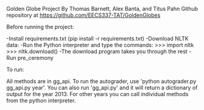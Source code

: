 Golden Globe Project
By Thomas Barnett, Alex Banta, and Titus Pahn
Github repository at https://github.com/EECS337-TAT/GoldenGlobes

Before running the project:

-Install requirements.txt (pip install -r requirements.txt)
-Download NLTK data:
	-Run the Python interpreter and type the commands:
	>>> import nltk
	>>> nltk.download()
	-The download program takes you through the rest
-Run pre_ceremony

To run:

All methods are in gg_api. To run the autograder, use
'python autograder.py gg_api.py year'. You can also
run 'gg_api.py' and it will return a dictionary of output
for the year 2013. For other years you can call individual
methods from the python interpreter.